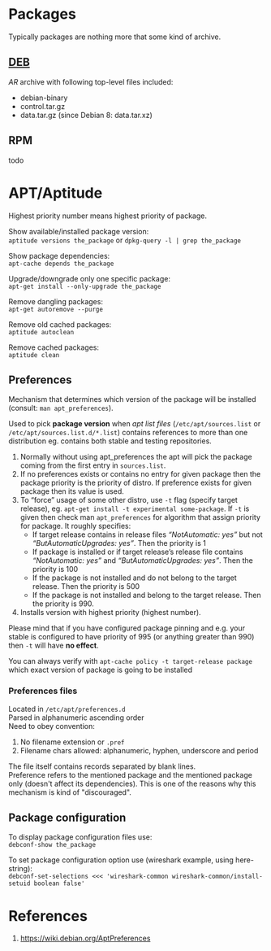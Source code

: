 # Packages
Typically packages are nothing more that some kind of archive.
## [DEB](https://github.com/kiemlicz/util/blob/master/core/deb_functions)
_AR_ archive with following top-level files included:
 * debian-binary
 * control.tar.gz
 * data.tar.gz (since Debian 8: data.tar.xz)

## RPM
todo

# APT/Aptitude
Highest priority number means highest priority of package.
 
Show available/installed package version:  
`aptitude versions the_package` or `dpkg-query -l | grep the_package`

Show package dependencies:  
`apt-cache depends the_package`

Upgrade/downgrade only one specific package:  
`apt-get install --only-upgrade the_package`

Remove dangling packages:  
`apt-get autoremove --purge`

Remove old cached packages:  
`aptitude autoclean`

Remove cached packages:  
`aptitude clean` 
## Preferences
Mechanism that determines which version of the package will be installed (consult: `man apt_preferences`).

Used to pick **package version** when _apt list files_ (`/etc/apt/sources.list` or `/etc/apt/sources.list.d/*.list`) contains references to more than one distribution eg. contains both stable and testing repositories. 
 1. Normally without using apt_preferences the apt will pick the package coming from the first entry in `sources.list`.
 2. If no preferences exists or contains no entry for given package then the package priority is the priority of distro. If preference exists for given package then its value is used.
 3. To “force” usage of some other distro, use `-t` flag (specify target release), eg. 
`apt-get install -t experimental some-package`. If `-t` is given then check man `apt_preferences` for algorithm that assign priority for package. 
It roughly specifies:
    - If target release contains in release files _“NotAutomatic: yes”_ but not _“ButAutomaticUpgrades: yes”_. Then the priority is 1
    - If package is installed or if target release’s release file contains _“NotAutomatic: yes”_ and _“ButAutomaticUpgrades: yes”_. Then the priority is 100
    - If the package is not installed and do not belong to the target release. Then the priority is 500
    - If the package is not installed and belong to the target release. Then the priority is 990.
 4. Installs version with highest priority (highest number).

Please mind that if you have configured package pinning and e.g. your stable is configured to have priority of 995 (or anything greater than 990) then `-t` will have **no effect**.

You can always verify with `apt-cache policy -t target-release package` which exact version of package is going to be installed

### Preferences files
Located in `/etc/apt/preferences.d`  
Parsed in alphanumeric ascending order  
Need to obey convention: 
 1. No filename extension or `.pref`
 2. Filename chars allowed: alphanumeric, hyphen, underscore and period

The file itself contains records separated by blank lines.  
Preference refers to the mentioned package and the mentioned package only (doesn't affect its dependencies). This is one of the reasons why this mechanism is kind of "discouraged".

## Package configuration
To display package configuration files use:  
`debconf-show the_package`

To set package configuration option use (wireshark example, using here-string):  
`debconf-set-selections <<< 'wireshark-common wireshark-common/install-setuid boolean false'`

# References
1. https://wiki.debian.org/AptPreferences